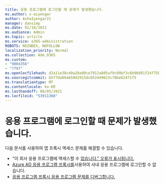 ```yaml
---
title: 응용 프로그램에 로그인할 때 문제가 발생했습니다.
ms.author: v-aiyengar
author: AshaIyengar21
manager: dansimp
ms.date: 01/18/2021
ms.audience: Admin
ms.topic: article
ms.service: o365-administration
ROBOTS: NOINDEX, NOFOLLOW
localization_priority: Normal
ms.collection: Adm_O365
ms.custom:
- "9004356"
- "7797"
ms.openlocfilehash: d2a11e38c49a28a90ce7912a805af9c09bf3c6b98d91f24f75bdb32192bcfa69
ms.sourcegitcommit: b5f7da89a650d2915dc652449623c78be6247175
ms.translationtype: MT
ms.contentlocale: ko-KR
ms.lasthandoff: 08/05/2021
ms.locfileid: "53911308"
---
```

# <a name="problem-when-signing-in-to-my-application"></a>응용 프로그램에 로그인할 때 문제가 발생했습니다.

다음 문서를 사용하여 앱 프록시 액세스 문제를 해결할 수 있습니다.

- "이 회사 응용 프로그램에 액세스할 수 [없습니다." 오류가 표시됩니다.](https://docs.microsoft.com/azure/active-directory/application-proxy-sign-in-bad-gateway-timeout-error/?WT.mc_id=UI_AAD_Enterprise_Apps_Support_L2_Overview)
- [Azure AD 응용 프로그램 프록시를](https://docs.microsoft.com/azure/active-directory/application-sign-in-problem-on-premises-application-proxy/?WT.mc_id=UI_AAD_Apps_Sign_In_Support_L2_Proxy)사용하여 사내 응용 프로그램에 로그인할 수 없습니다.
- [응용 프로그램 프록시 응용 프로그램 문제를 디버그합니다.](https://docs.microsoft.com/azure/active-directory/manage-apps/application-proxy-debug-apps)
